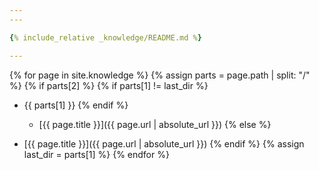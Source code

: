 ```yaml
---
---

{% include_relative _knowledge/README.md %}

---
```


{% for page in site.knowledge %}
{% assign parts = page.path | split: "/" %}
{% if parts[2] %}
{% if parts[1] != last_dir %}

  - {{ parts[1] }}
{% endif %}
    - [{{ page.title }}]({{ page.url | absolute_url }})
{% else %}

  - [{{ page.title }}]({{ page.url | absolute_url }})
{% endif %}
{% assign last_dir = parts[1] %}
{% endfor %}

